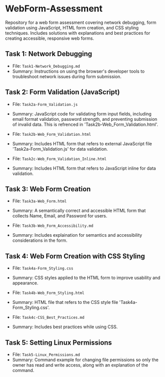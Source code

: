 # WebForm-Assessment
Repository for a web form assessment covering network debugging, form validation using JavaScript, HTML form creation, and CSS styling techniques. Includes solutions with explanations and best practices for creating accessible, responsive web forms.

## Task 1: Network Debugging
- File: `Task1-Network_Debugging.md`
- Summary: Instructions on using the browser's developer tools to troubleshoot network issues during form submission.

## Task 2: Form Validation (JavaScript)
- File: `Task2a-Form_Validation.js`
- Summary: JavaScript code for validating form input fields, including email format validation, password strength, and preventing submission of invalid data. This is refrenced in 'Task2b-Web_Form_Validation.html'.

- File: `Task2b-Web_Form_Validation.html`
- Summary: Includes HTML form that refers to external JavaScript file 'Task2a-Form_Validation.js' for data validation.

- File: `Task2c-Web_Form_Validation_Inline.html`
- Summary: Includes HTML form that refers to JavaScript inline for data validation.

## Task 3: Web Form Creation
- File: `Task3a-Web_Form.html`
- Summary: A semantically correct and accessible HTML form that collects Name, Email, and Password for users.

- File: `Task3b-Web_Form_Accessibility.md`
- Summary: Includes explaination for semantics and accessibility considerations in the form.

## Task 4: Web Form Creation with CSS Styling
- File: `Task4a-Form_Styling.css`
- Summary: CSS styles applied to the HTML form to improve usability and appearance.

- File: `Task4b-Web_Form_Styling.html`
- Summary: HTML file that refers to the CSS style file 'Task4a-Form_Styling.css'.

- File: `Task4c-CSS_Best_Practices.md`
- Summary: Includes best practices while using CSS.

## Task 5: Setting Linux Permissions
- File: `Task5-Linux_Permissions.md`
- Summary: Command example for changing file permissions so only the owner has read and write access, along with an explanation of the command.
